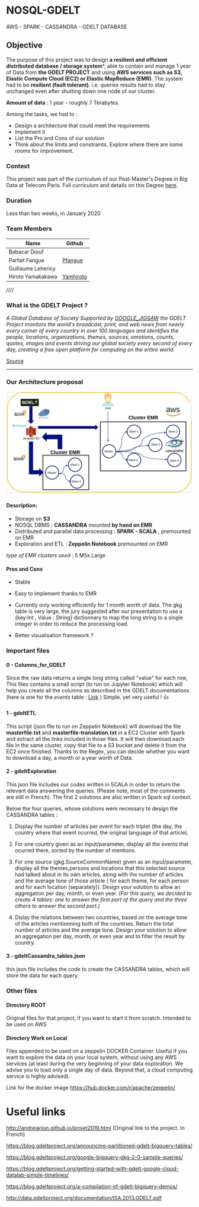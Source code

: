 # NOSQL-GDELT
AWS - SPARK - CASSANDRA - GDELT DATABASE


## Objective
The purpose of this project was to design **a resilient and efficient distributed database / storage system***, 
able to contain and manage 1 year of Data from **the GDELT PROJECT** and using **AWS services such as S3, Elastic Compute Cloud (EC2) or Elastic MapReduce (EMR)**. The system had to be **resilient (fault tolerant)**. i.e. queries results had to stay unchanged even after shutting down one node of our cluster.

**Amount of data** : 1 year - roughly 7 Terabytes.

Among the tasks, we had to :
- Design a architecture that could meet the requirements 
- Implement it
- List the Pro and Cons of our solution
- Think about the limits and constraints. Explore where there are some rooms for improvement.

### Context
This project was part of the curriculum of our Post-Master's Degree in Big Data at Telecom Paris.
Full curriculum and details on this Degree [here](
https://www.telecom-paris.fr/en/post-masters-degree/all-post-masters-degree/post-masters-degree-in-big-data "here").

### Duration
Less than two weeks, in January 2020

### Team Members
Name  | Github
------------- | -------------
Babacar Diouf | 
Parfait Fangue  | [Pfangue](http://github.com/pfangue "pfangue")
Guillaume Lehericy |
Hiroto Yamakakawa | [Yamhiroto](http://github.com/yamhiroto "yamhiroto")

////


### What is the GDELT Project ?
*A Global Database of Society
Supported by [GOOGLE_JIGSAW](http://jigsaw.google.com "GOOGLE Jigsaw") the GDELT Project monitors the world's broadcast, print, and web news from nearly every corner of every country in over 100 languages and identifies the people, locations, organizations, themes, sources, emotions, counts, quotes, images and events driving our global society every second of every day, creating a free open platform for computing on the entire world.*

 [Source](https://www.gdeltproject.org/ "Source")

- - - -

### Our Architecture proposal

![alt text](https://github.com/yamhiroto/NOSQL-GDELT/raw/master/architecture.png)

#### Description:
- Storage on **S3**
- NOSQL DBMS : **CASSANDRA** mounted **by hand on EMR** 
- Distributed and parallel data processing : **SPARK - SCALA** , premounted on EMR
- Exploration and ETL : **Zeppelin Notebook** premounted on EMR

*type of EMR clusters used* : 5 M5x.Large

#### Pros and Cons
-  Stable
-  Easy to implement thanks to EMR

- Currently only working efficiently for 1 month worth of data. The gkg table is very large, the jury suggested after our presentation to use a {key:Int , Value : String} dictionnary to map the long string to a single integer in order to reduce the processing load.
- Better visualisation framework ?

### Important files

#### 0 - Columns_for_GDELT 
Since the raw data returns a single long string called "value" for each row,
This files contains a small script (to run on Jupyter Notebook) which will help you create all the columns as described in the GDELT documentations  (here is one for the *events* table : [Link](http://data.gdeltproject.org/documentation/GDELT-Event_Codebook-V2.0.pdf "link") )
Simple, yet very useful ! :thumbsup:

#### 1 - gdeltETL 
This script (json file to run on Zeppelin Notebook) will download the file **masterfile.txt** and **masterfile-translation.txt** in a EC2 Cluster with Spark and extract all the links included in those files. It will then download each file in the same cluster, copy that file to a S3 bucket and delete it from the EC2 once finished.
Thanks to the Regex, you can decide whether you want to download a day, a month or a year worth of Data.


#### 2 - gdeltExploration 
This json file includes our codes written in SCALA in order to return the relevant data answering the queries. (Please note, most of the comments are still in French). The first 2 solutions are also written in Spark sql context.

Below the four queries, whose solutions were necessary to design the CASSANDRA tables :

1. Display the number of articles per event for each triplet (the day, the country where that event ocurred, the original language of that article).

2. For one country given as an input/parameter, display all the events that ocurred there, sorted by the number of mentions. 

3. For one source (gkg.SourceCommonName) given as an input/parameter, display all the themes,persons and locations that this selected source had talked about in its own articles, along with the number of articles and the average tone of those article ( for each theme, for each person and for each location (separately)). Design your solution to allow an aggregation per day, month, or even year. (*For this query, we decided to create 4 tables: one to answer the first part of the query and the three others to answer the second part.)*

4. Dislay the relations between two countries, based on the average tone of the articles mentionning both of the countries. Return the total number of articles and the average tone.  Design your solution to allow an aggregation per day, month, or even year and to filter the result by country.



#### 3 - gdeltCassandra_tables.json
this json file includes the code to create the CASSANDRA tables, which will store the data for each query.


### Other files

#### Directory ROOT
Original files for that project, if you want to start it from scratch. Intended to be used on AWS 

#### Directory Work on Local
Files appended to be used on a zeppelin DOCKER Container.
Useful if you want to explore the data on your local system, without using any AWS services (at least during the very beginning of your data exploration. We advise you to load only a single day of data. Beyond that, a cloud computing service is highly advised).

Link for the docker image https://hub.docker.com/r/apache/zeppelin/



# Useful links 

http://andreiarion.github.io/projet2019.html  (Original link to the project. In French)

https://blog.gdeltproject.org/announcing-partitioned-gdelt-bigquery-tables/

https://blog.gdeltproject.org/google-bigquery-gkg-2-0-sample-queries/

https://blog.gdeltproject.org/getting-started-with-gdelt-google-cloud-datalab-simple-timelines/

https://blog.gdeltproject.org/a-compilation-of-gdelt-bigquery-demos/

http://data.gdeltproject.org/documentation/ISA.2013.GDELT.pdf
    
   

